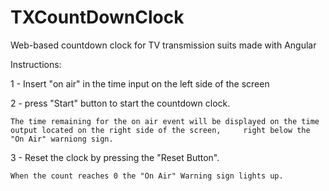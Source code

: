 # TXCountDownClock
Web-based countdown clock for TV transmission suits made with Angular

Instructions:

1 - Insert "on air" in the time input on the left side of the screen

2 - press "Start" button to start the countdown clock. 
    
    The time remaining for the on air event will be displayed on the time output located on the right side of the screen,     right below the "On Air" warniong sign.
    
3 - Reset the clock by pressing the "Reset Button".
    
    When the count reaches 0 the "On Air" Warning sign lights up.
